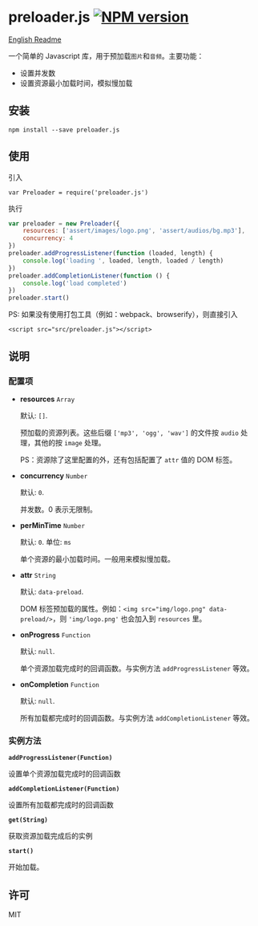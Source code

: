 # preloader.js [![NPM version][npm-version-image]][npm-version-url]

[English Readme](https://github.com/o2team/elf-preloader.js/blob/master/README.md)

一个简单的 Javascript 库，用于预加载`图片`和`音频`。主要功能：
- 设置并发数
- 设置资源最小加载时间，模拟慢加载


## 安装
```
npm install --save preloader.js
```

## 使用

引入
```
var Preloader = require('preloader.js')
```

执行
```javascript
var preloader = new Preloader({
    resources: ['assert/images/logo.png', 'assert/audios/bg.mp3'],
    concurrency: 4
})
preloader.addProgressListener(function (loaded, length) {
    console.log('loading ', loaded, length, loaded / length)
})
preloader.addCompletionListener(function () {
    console.log('load completed')
})
preloader.start()
```

PS: 如果没有使用打包工具（例如：webpack、browserify），则直接引入
```
<script src="src/preloader.js"></script>
```

## 说明

### 配置项
- **resources** `Array`

  默认: `[]`.

  预加载的资源列表。这些后缀 `['mp3', 'ogg', 'wav']` 的文件按 `audio` 处理，其他的按 `image` 处理。

  PS：资源除了这里配置的外，还有包括配置了 `attr` 值的 DOM 标签。

- **concurrency** `Number`

  默认: `0`.

  并发数。0 表示无限制。

- **perMinTime** `Number`

  默认: `0`. 单位: `ms`

  单个资源的最小加载时间。一般用来模拟慢加载。

- **attr** `String`

  默认: `data-preload`.

  DOM 标签预加载的属性。例如：`<img src="img/logo.png" data-preload/>`，则 `'img/logo.png'` 也会加入到 `resources` 里。

- **onProgress** `Function`

  默认: `null`.

  单个资源加载完成时的回调函数。与实例方法 `addProgressListener` 等效。

- **onCompletion** `Function`

  默认: `null`.

  所有加载都完成时的回调函数。与实例方法 `addCompletionListener` 等效。


### 实例方法

**`addProgressListener(Function)`**

设置单个资源加载完成时的回调函数

**`addCompletionListener(Function)`**

设置所有加载都完成时的回调函数

**`get(String)`**

获取资源加载完成后的实例

**`start()`**

开始加载。


## 许可

MIT

[npm-version-image]: https://img.shields.io/npm/v/preloader.js.svg?style=flat-square
[npm-version-url]: https://www.npmjs.com/package/preloader.js
